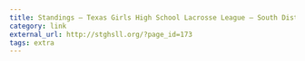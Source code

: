 ```yaml
---
title: Standings – Texas Girls High School Lacrosse League – South District
category: link
external_url: http://stghsll.org/?page_id=173
tags: extra
---
```

